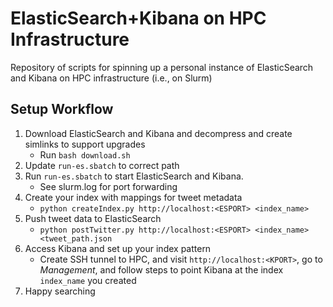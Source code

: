 # ElasticSearch+Kibana on HPC Infrastructure

Repository of scripts for spinning up a personal instance of ElasticSearch and Kibana on HPC infrastructure (i.e., on Slurm)

## Setup Workflow

1. Download ElasticSearch and Kibana and decompress and create simlinks to support upgrades
	- Run `bash download.sh`
1. Update `run-es.sbatch` to correct path
1. Run `run-es.sbatch` to start ElasticSearch and Kibana. 
	- See slurm.log for port forwarding
1. Create your index with mappings for tweet metadata
	- `python createIndex.py http://localhost:<ESPORT> <index_name>`
1. Push tweet data to ElasticSearch
	- `python postTwitter.py http://localhost:<ESPORT> <index_name> <tweet_path.json`
1. Access Kibana and set up your index pattern
	- Create SSH tunnel to HPC, and visit `http://localhost:<KPORT>`, go to _Management_, and follow steps to point Kibana at the index `index_name` you created
1. Happy searching
